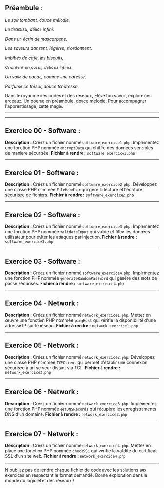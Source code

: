 ## Préambule :

*Le soir tombant, douce mélodie,*

*Le tiramisu, délice infini.*

*Dans un écrin de mascarpone,*

*Les saveurs dansent, légères, s'ordonnent.*

*Imbibés de café, les biscuits,*

*Chantent en cœur, délices infinis.*

*Un voile de cacao, comme une caresse,*

*Parfume ce trésor, douce tendresse.*

Dans le royaume des codes et des réseaux,
Élève ton savoir, explore ces arceaux.
Un poème en préambule, douce mélodie,
Pour accompagner l'apprentissage, cette magie.

---

---

## Exercice 00 - Software :
**Description :**
Créez un fichier nommé `software_exercice1.php`. Implémentez une fonction PHP nommée `encryptData` qui chiffre des données sensibles de manière sécurisée.
**Fichier à rendre :** `software_exercice1.php`

---

## Exercice 01 - Software :
**Description :**
Créez un fichier nommé `software_exercice2.php`. Développez une classe PHP nommée `FileHandler` qui gère la lecture et l'écriture sécurisée de fichiers.
**Fichier à rendre :** `software_exercice2.php`

---

## Exercice 02 - Software :
**Description :**
Créez un fichier nommé `software_exercice3.php`. Implémentez une fonction PHP nommée `validateInput` qui valide et filtre les données utilisateur pour éviter les attaques par injection.
**Fichier à rendre :** `software_exercice3.php`

---

## Exercice 03 - Software :
**Description :**
Créez un fichier nommé `software_exercice4.php`. Implémentez une fonction PHP nommée `generateRandomPassword` qui génère des mots de passe sécurisés.
**Fichier à rendre :** `software_exercice4.php`

---

## Exercice 04 - Network :
**Description :**
Créez un fichier nommé `network_exercice1.php`. Mettez en œuvre une fonction PHP nommée `pingHost` qui vérifie la disponibilité d'une adresse IP sur le réseau.
**Fichier à rendre :** `network_exercice1.php`

---

## Exercice 05 - Network :
**Description :**
Créez un fichier nommé `network_exercice2.php`. Développez une classe PHP nommée `TCPClient` qui permet d'établir une connexion sécurisée à un serveur distant via TCP.
**Fichier à rendre :** `network_exercice2.php`

---

## Exercice 06 - Network :
**Description :**
Créez un fichier nommé `network_exercice3.php`. Implémentez une fonction PHP nommée `getDNSRecords` qui récupère les enregistrements DNS d'un domaine.
**Fichier à rendre :** `network_exercice3.php`

---

## Exercice 07 - Network :
**Description :**
Créez un fichier nommé `network_exercice4.php`. Mettez en place une fonction PHP nommée `checkSSL` qui vérifie la validité du certificat SSL d'un site web.
**Fichier à rendre :** `network_exercice4.php`

---

N'oubliez pas de rendre chaque fichier de code avec les solutions aux exercices en respectant le format demandé. Bonne exploration dans le monde du logiciel et des réseaux !
